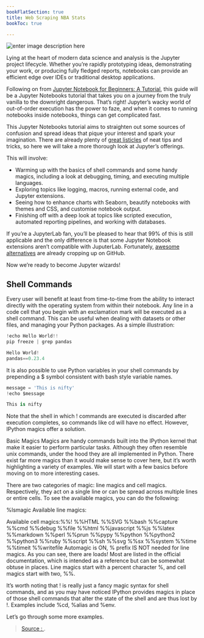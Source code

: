 ```yaml
---
bookFlatSection: true
title: Web Scraping NBA Stats
bookToc: true 

---
```


![enter image description here](https://www.dataquest.io/wp-content/uploads/2019/01/1-LPnY8nOLg4S6_TG0DEXwsg-1.png)

Lying at the heart of modern data science and analysis is the Jupyter project lifecycle. Whether you’re rapidly prototyping ideas, demonstrating your work, or producing fully fledged reports, notebooks can provide an efficient edge over IDEs or traditional desktop applications.

Following on from  [Jupyter Notebook for Beginners: A Tutorial](https://www.dataquest.io/blog/jupyter-notebook-tutorial/), this guide will be a Jupyter Notebooks tutorial that takes you on a journey from the truly vanilla to the downright dangerous. That’s right! Jupyter’s wacky world of out-of-order execution has the power to faze, and when it comes to running notebooks inside notebooks, things can get complicated fast.

This Jupyter Notebooks tutorial aims to straighten out some sources of confusion and spread ideas that pique your interest and spark your imagination. There are already plenty of  [great listicles](https://www.dataquest.io/blog/jupyter-notebook-tips-tricks-shortcuts/)  of neat tips and tricks, so here we will take a more thorough look at Jupyter’s offerings.

This will involve:

-   Warming up with the basics of shell commands and some handy magics, including a look at debugging, timing, and executing multiple languages.
-   Exploring topics like logging, macros, running external code, and Jupyter extensions.
-   Seeing how to enhance charts with Seaborn, beautify notebooks with themes and CSS, and customise notebook output.
-   Finishing off with a deep look at topics like scripted execution, automated reporting pipelines, and working with databases.

If you’re a JupyterLab fan, you’ll be pleased to hear that 99% of this is still applicable and the only difference is that some Jupyter Notebook extensions aren’t compatible with JuputerLab. Fortunately,  [awesome](https://github.com/mauhai/awesome-jupyterlab)  [alternatives](https://github.com/topics/jupyterlab-extension)  are already cropping up on GitHub.

Now we’re ready to become Jupyter wizards!

## Shell Commands

Every user will benefit at least from time-to-time from the ability to interact directly with the operating system from within their notebook. Any line in a code cell that you begin with an exclamation mark will be executed as a shell command. This can be useful when dealing with datasets or other files, and managing your Python packages. As a simple illustration:

```py
!echo Hello World!!
pip freeze | grep pandas
```
```py
Hello World!
pandas==0.23.4
```
It is also possible to use Python variables in your shell commands by prepending a $ symbol consistent with bash style variable names.

```py
message = 'This is nifty'
!echo $message
```
```py
This is nifty
```
Note that the shell in which ! commands are executed is discarded after execution completes, so commands like cd will have no effect. However, IPython magics offer a solution.

Basic Magics
Magics are handy commands built into the IPython kernel that make it easier to perform particular tasks. Although they often resemble unix commands, under the hood they are all implemented in Python. There exist far more magics than it would make sense to cover here, but it’s worth highlighting a variety of examples. We will start with a few basics before moving on to more interesting cases.

There are two categories of magic: line magics and cell magics. Respectively, they act on a single line or can be spread across multiple lines or entire cells. To see the available magics, you can do the following:

%lsmagic
Available line magics:

Available cell magics:%%! %%HTML %%SVG %%bash %%capture %%cmd %%debug %%file %%html %%javascript %%js %%latex %%markdown %%perl %%prun %%pypy %%python %%python2 %%python3 %%ruby %%script %%sh %%svg %%sx %%system %%time %%timeit %%writefile
Automagic is ON, % prefix IS NOT needed for line magics.
As you can see, there are loads! Most are listed in the official documentation, which is intended as a reference but can be somewhat obtuse in places. Line magics start with a percent character %, and cell magics start with two, %%.

It’s worth noting that ! is really just a fancy magic syntax for shell commands, and as you may have noticed IPython provides magics in place of those shell commands that alter the state of the shell and are thus lost by !. Examples include %cd, %alias and %env.

Let’s go through some more examples.

> [Source : ](https://www.dataquest.io/blog/advanced-jupyter-notebooks-tutorial/).
<!--stackedit_data:
eyJoaXN0b3J5IjpbNzI3ODI2MTQ0XX0=
-->